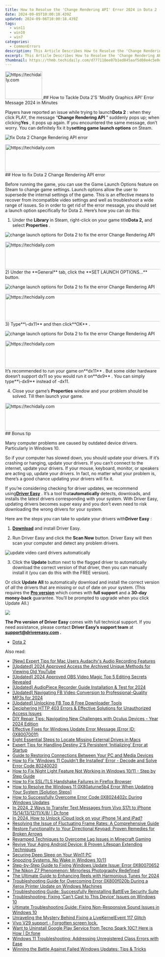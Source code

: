 ```yaml
---
title: How to Resolve the 'Change Rendering API' Error 2024 in Dota 2 - Tips & Tricks
date: 2024-09-05T10:00:18.439Z
updated: 2024-09-06T10:00:18.439Z
tags:
  - win11
  - win10
  - win7
categories:
  - CommonErrors
description: This Article Describes How to Resolve the 'Change Rendering API' Error 2024 in Dota 2 - Tips & Tricks
excerpt: This Article Describes How to Resolve the 'Change Rendering API' Error 2024 in Dota 2 - Tips & Tricks
thumbnail: https://thmb.techidaily.com/d777118ee07b1ed845aaf5d08e4c5e0d9e2577a0d16959440201a2f851a46ee8.jpg
---
```


<!-- affiliate ads begin -->
<a href="https://bluettiit.sjv.io/c/5597632/2114263/17093" target="_top" id="2114263">
  <img src="//a.impactradius-go.com/display-ad/17093-2114263" border="0" alt="https://techidaily.com" width="120" height="90"/>
</a>
<img height="0" width="0" src="https://bluettiit.sjv.io/i/5597632/2114263/17093" style="position:absolute;visibility:hidden;" border="0" />
<!-- affiliate ads end -->
## How to Tackle Dota 2'S 'Modify Graphics API' Error Message 2024 in Minutes

 Players have reported an issue while trying to launch**Dota 2** : when they click PLAY, the message “**Change Rendering API** ” suddenly pops up; when clicking**Yes** , it pops up again. If you encountered the same message, don’t worry. You can definitely fix it by**setting game launch options** on Steam.

![fix Dota 2 Change Rendering API error](https://images.drivereasy.com/wp-content/uploads/2020/10/image-1-1200x269.png)

<!-- affiliate ads begin -->
<a href="https://ephamedtechinc.pxf.io/c/5597632/2136626/26400" target="_top" id="2136626">
  <img src="//a.impactradius-go.com/display-ad/26400-2136626" border="0" alt="https://techidaily.com" width="728" height="90"/>
</a>
<img height="0" width="0" src="https://ephamedtechinc.pxf.io/i/5597632/2136626/26400" style="position:absolute;visibility:hidden;" border="0" />
<!-- affiliate ads end -->
## How to fix Dota 2 Change Rendering API error

 Before running the game, you can use the Game Launch Options feature on Steam to change game settings. Launch options allow the user to supersede the internal settings of the game. This is an effective means to recover from incompatible video settings and well as troubleshoot a wide range of issues. So in order to get rid of the error message, you should set a launch option specifically for Dota 2\. Here’s how you can do this:

 1) Under the **Library** in Steam, right-click on your game title**Dota 2,** and select **Properties** .

![change launch options for Dota 2 to fix the error Change Rendering API](https://images.drivereasy.com/wp-content/uploads/2020/10/select-properties.jpg)

<!-- affiliate ads begin -->
<a href="https://ephamedtechinc.pxf.io/c/5597632/2126493/26400" target="_top" id="2126493">
  <img src="//a.impactradius-go.com/display-ad/26400-2126493" border="0" alt="https://techidaily.com" width="640" height="90"/>
</a>
<img height="0" width="0" src="https://ephamedtechinc.pxf.io/i/5597632/2126493/26400" style="position:absolute;visibility:hidden;" border="0" />
<!-- affiliate ads end -->
 2) Under the **General** tab, click the **SET LAUNCH OPTIONS…** button.

![change launch options for Dota 2 to fix the error Change Rendering API](https://images.drivereasy.com/wp-content/uploads/2020/10/set-launch-options.jpg)

<!-- affiliate ads begin -->
<a href="https://unicoeye.pxf.io/c/5597632/2134493/18498" target="_top" id="2134493">
  <img src="//a.impactradius-go.com/display-ad/18498-2134493" border="0" alt="https://techidaily.com" width="728" height="90"/>
</a>
<img height="0" width="0" src="https://unicoeye.pxf.io/i/5597632/2134493/18498" style="position:absolute;visibility:hidden;" border="0" />
<!-- affiliate ads end -->
 3) Type**\-dx11** and then click**OK** .

![change launch options for Dota 2 to fix the error Change Rendering API](https://images.drivereasy.com/wp-content/uploads/2020/10/dx11.jpg)

<!-- affiliate ads begin -->
<a href="https://appsumo.8odi.net/c/5597632/2123748/7443" target="_top" id="2123748">
  <img src="//a.impactradius-go.com/display-ad/7443-2123748" border="0" alt="https://techidaily.com" width="600" height="90"/>
</a>
<img height="0" width="0" src="https://appsumo.8odi.net/i/5597632/2123748/7443" style="position:absolute;visibility:hidden;" border="0" />
<!-- affiliate ads end -->
 It’s recommended to run your game on**dx11** . But some older hardware doesn’t support dx11 so you would run it on**dx9** . You can simply type**\-dx9** instead of -dx11.

 4) Close your game’s **Properties** window and your problem should be solved. Till then launch your game.

<!-- affiliate ads begin -->
<a href="https://appsumo.8odi.net/c/5597632/2130885/7443" target="_top" id="2130885">
  <img src="//a.impactradius-go.com/display-ad/7443-2130885" border="0" alt="https://techidaily.com" width="600" height="90"/>
</a>
<img height="0" width="0" src="https://appsumo.8odi.net/i/5597632/2130885/7443" style="position:absolute;visibility:hidden;" border="0" />
<!-- affiliate ads end -->
## Bonus tip

 Many computer problems are caused by outdated device drivers. Particularly in Windows 10.

 So if your computer has slowed down, you should update your drivers. If it’s crashing or hanging, update your drivers. If you can’t connect to the internet, update your drivers. If your mouse, keyboard, monitor, or speakers are acting up, update your drivers. In fact, no matter what your problem is, there’s a good chance updating your drivers will fix it.

 If you’re considering checking for driver updates, we recommend using[**Driver Easy**](https://tools.techidaily.com/drivereasy/download/) . It’s a tool that**automatically** detects, downloads, and installs the latest drivers corresponding with your system. With Driver Easy, updating drivers becomes super easy and you don’t even need to risk downloading the wrong drivers for your system.

 Here are the steps you can take to update your drivers with**Driver Easy** :

 1) **[Download](https://tools.techidaily.com/drivereasy/download/)**  and install Driver Easy.

 2) Run Driver Easy and click the **Scan Now** button. Driver Easy will then scan your computer and detect any problem drivers.

![update video card drivers automatically](https://images.drivereasy.com/wp-content/uploads/2020/10/update-drivers-scan-now.jpg)

 3) Click the **Update**  button next to the flagged driver to automatically download the correct version of that driver, then you can manually install it (you can do this with the FREE version).

 Or click **Update All** to automatically download and install the correct version of _all_ the drivers that are missing or out of date on your system. (This requires the **[Pro version](https://tools.techidaily.com/drivereasy/download/)**  which comes with **full support**  and a **30-day money-back**  guarantee. You’ll be prompted to upgrade when you click Update All.)

![](https://images.drivereasy.com/wp-content/uploads/2020/10/update-video-card-driver.jpg)

**The Pro version of Driver Easy** comes with full technical support. If you need assistance, please contact **Driver Easy’s support team** at **[support@drivereasy.com](https://bellelily.pxf.io/m5azgm) .**

* [Dota 2](/tag-search/?tagId=48291)

<ins class="adsbygoogle"
     style="display:block"
     data-ad-format="autorelaxed"
     data-ad-client="ca-pub-7571918770474297"
     data-ad-slot="1223367746"></ins>



<ins class="adsbygoogle"
     style="display:block"
     data-ad-client="ca-pub-7571918770474297"
     data-ad-slot="8358498916"
     data-ad-format="auto"
     data-full-width-responsive="true"></ins>

<span class="atpl-alsoreadstyle">Also read:</span>
<div><ul>
<li><a href="https://screen-recording.techidaily.com/new-expert-tips-for-mac-users-audacitys-audio-recording-features/"><u>[New] Expert Tips for Mac Users  Audacity's Audio Recording Features</u></a></li>
<li><a href="https://eaxpv-info.techidaily.com/updated-2024-approved-access-the-archived-unique-methods-for-viewing-old-youtube/"><u>[Updated] 2024 Approved  Access the Archived  Unique Methods for Viewing Old YouTube</u></a></li>
<li><a href="https://remote-screen-capture.techidaily.com/updated-2024-approved-obs-video-magic-top-5-editing-secrets-revealed/"><u>[Updated] 2024 Approved  OBS Video Magic  Top 5 Editing Secrets Revealed</u></a></li>
<li><a href="https://screen-activity-recording.techidaily.com/updated-audiopiece-recorder-guide-installation-and-test-for-2024/"><u>[Updated] AudioPiece Recorder Guide  Installation & Test for 2024</u></a></li>
<li><a href="https://facebook-videos.techidaily.com/updated-navigating-fb-video-conversion-to-professional-quality-mp3s-for-2024/"><u>[Updated] Navigating FB Video Conversion to Professional-Quality MP3s for 2024</u></a></li>
<li><a href="https://facebook-clips.techidaily.com/updated-unlocking-fb-top-8-free-downloader-tools/"><u>[Updated] Unlocking FB  Top 8 Free Downloader Tools</u></a></li>
<li><a href="https://win-howtos.techidaily.com/deciphering-http-403-errors-and-effective-solutions-for-unauthorized-access-issues/"><u>Deciphering HTTP 403 Errors & Effective Solutions for Unauthorized Access Issues</u></a></li>
<li><a href="https://win-howtos.techidaily.com/diy-repair-tips-navigating-new-challenges-with-oculus-devices-year-2024-edition/"><u>DIY Repair Tips: Navigating New Challenges with Oculus Devices - Year 2024 Edition</u></a></li>
<li><a href="https://win-howtos.techidaily.com/effective-fixes-for-windows-update-error-message-error-id-0x8007001f/"><u>Effective Fixes for Windows Update Error Message (Error ID: 0X8007001f)</u></a></li>
<li><a href="https://data-wizards.techidaily.com/eight-essential-steps-to-locate-missing-external-drives-in-macs/"><u>Eight Essential Steps to Locate Missing External Drives in Macs</u></a></li>
<li><a href="https://win-howtos.techidaily.com/expert-tips-for-handling-destiny-2s-persistent-initializing-error-at-startup/"><u>Expert Tips for Handling Destiny 2'S Persistent 'Initializing' Error at Startup</u></a></li>
<li><a href="https://win-howtos.techidaily.com/guide-to-restoring-connections-between-your-pc-and-media-devices/"><u>Guide to Restoring Connections Between Your PC and Media Devices</u></a></li>
<li><a href="https://win-howtos.techidaily.com/how-to-fix-windows-11-couldnt-be-installed-error-decode-and-solve-error-code-80240020/"><u>How to Fix 'Windows 11 Couldn't Be Installed' Error - Decode and Solve Error Code 80240020</u></a></li>
<li><a href="https://win-howtos.techidaily.com/how-to-fix-night-light-feature-not-working-in-windows-1011-step-by-step-guide/"><u>How to Fix Night Light Feature Not Working in Windows 10/11 - Step by Step Guide</u></a></li>
<li><a href="https://win-howtos.techidaily.com/how-to-fix-ssltls-handshake-failures-in-firefox-browser/"><u>How to Fix SSL/TLS Handshake Failures in Firefox Browser</u></a></li>
<li><a href="https://win-howtos.techidaily.com/how-to-resolve-the-windows-11-0x80aturne5b4-error-when-updating-your-system-solution-steps/"><u>How to Resolve the Windows 11 0X80aturne5b4 Error When Updating Your System [Solution Steps]</u></a></li>
<li><a href="https://win-howtos.techidaily.com/how-to-successfully-overcome-error-code-0x8024402c-during-windows-updates/"><u>How to Successfully Overcome Error Code 0X8024402c During Windows Updates</u></a></li>
<li><a href="https://android-transfer.techidaily.com/in-2024-2-ways-to-transfer-text-messages-from-vivo-s17t-to-iphone-1514131211x8-drfone-by-drfone-transfer-from-android-transfer-from-android/"><u>In 2024, 2 Ways to Transfer Text Messages from Vivo S17t to iPhone 15/14/13/12/11/X/8/ | Dr.fone</u></a></li>
<li><a href="https://activate-lock.techidaily.com/in-2024-how-to-unlock-icloud-lock-on-your-iphone-14-and-ipad-by-drfone-ios/"><u>In 2024, How to Unlock iCloud lock on your iPhone 14 and iPad?</u></a></li>
<li><a href="https://win-able.techidaily.com/resolving-the-issue-of-fluctuating-frame-rates-a-comprehensive-guide/"><u>Resolving the Issue of Fluctuating Frame Rates: A Comprehensive Guide</u></a></li>
<li><a href="https://win-howtos.techidaily.com/1723205776728-restore-functionality-to-your-directional-keypad-proven-remedies-for-broken-arrows/"><u>Restore Functionality to Your Directional Keypad: Proven Remedies for Broken Arrows</u></a></li>
<li><a href="https://win-howtos.techidaily.com/revamped-techniques-to-overcome-lag-issues-in-minecraft-gaming/"><u>Revamped Techniques to Overcome Lag Issues in Minecraft Gaming</u></a></li>
<li><a href="https://hardware-help.techidaily.com/revive-your-aging-android-device-8-proven-lifespan-extending-techniques/"><u>Revive Your Aging Android Device: 8 Proven Lifespan Extending Techniques</u></a></li>
<li><a href="https://win-howtos.techidaily.com/securing-deep-sleep-on-your-win11-pc/"><u>Securing Deep Sleep on Your Win11 PC</u></a></li>
<li><a href="https://win-howtos.techidaily.com/snoozing-systems-no-wake-in-windows-1011/"><u>Snoozing Systems, No Wake in Windows 10/11</u></a></li>
<li><a href="https://win-howtos.techidaily.com/step-by-step-guide-to-fixing-windows-update-issue-error-0x80070652/"><u>Step-by-Step Guide to Fixing Windows Update Issue: Error 0X80070652</u></a></li>
<li><a href="https://buynow-marvelous.techidaily.com/the-nikon-z7-phenomenon-mirrorless-photography-redefined/"><u>The Nikon Z7 Phenomenon: Mirrorless Photography Redefined</u></a></li>
<li><a href="https://article-knowledge.techidaily.com/the-ultimate-guide-to-enhancing-reels-with-harmonious-tunes-for-2024/"><u>The Ultimate Guide to Enhancing Reels with Harmonious Tunes for 2024</u></a></li>
<li><a href="https://win-howtos.techidaily.com/troubleshooting-guide-for-overcoming-error-0x800f020b-during-a-xerox-printer-update-on-windows-machines/"><u>Troubleshooting Guide for Overcoming Error 0X800f020b During a Xerox Printer Update on Windows Machines</u></a></li>
<li><a href="https://win-howtos.techidaily.com/troubleshooting-guide-successfully-reinstalling-battleye-security-suite/"><u>Troubleshooting Guide: Successfully Reinstalling BattlEye Security Suite</u></a></li>
<li><a href="https://win-howtos.techidaily.com/troubleshooting-fixing-cant-cast-to-this-device-issues-on-windows-10/"><u>Troubleshooting: Fixing 'Can't Cast to This Device' Issues on Windows 10</u></a></li>
<li><a href="https://win-howtos.techidaily.com/ultimate-troubleshooting-guide-fixing-non-responsive-sound-issues-in-windows-10/"><u>Ultimate Troubleshooting Guide: Fixing Non-Responsive Sound Issues in Windows 10</u></a></li>
<li><a href="https://win-howtos.techidaily.com/unraveling-the-mystery-behind-fixing-a-livekernelevent-117-glitch/"><u>Unraveling the Mystery Behind Fixing a LiveKernelEvent 117 Glitch</u></a></li>
<li><a href="https://techidaily.com/vivo-v29-support-forgotten-screen-lock-by-drfone-android-unlock-android-unlock/"><u>Vivo V29 support - Forgotten screen lock.</u></a></li>
<li><a href="https://howto.techidaily.com/want-to-uninstall-google-play-service-from-tecno-spark-10c-here-is-how-drfone-by-drfone-fix-android-problems-fix-android-problems/"><u>Want to Uninstall Google Play Service from Tecno Spark 10C? Here is How | Dr.fone</u></a></li>
<li><a href="https://win-howtos.techidaily.com/windows-11-troubleshooting-addressing-unregistered-class-errors-with-ease/"><u>Windows 11 Troubleshooting: Addressing Unregistered Class Errors with Ease</u></a></li>
<li><a href="https://win-howtos.techidaily.com/winning-the-battle-against-failed-windows-updates-tips-and-tricks/"><u>Winning the Battle Against Failed Windows Updates: Tips & Tricks</u></a></li>
</ul></div>
